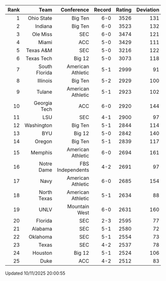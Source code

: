 | Rank  | Team                 | Conference           | Record   | Rating | Deviation |
| ---:  | ---:                 | ---:                 | ---:     | ---:   | ---:      |
| 1     | Ohio State           | Big Ten              | 6-0      | 3526   | 131       |
| 2     | Indiana              | Big Ten              | 6-0      | 3523   | 132       |
| 3     | Ole Miss             | SEC                  | 6-0      | 3474   | 121       |
| 4     | Miami                | ACC                  | 5-0      | 3429   | 111       |
| 5     | Texas A&M            | SEC                  | 5-0      | 3216   | 122       |
| 6     | Texas Tech           | Big 12               | 5-0      | 3073   | 118       |
| 7     | South Florida        | American Athletic    | 5-1      | 2999   | 91        |
| 8     | Illinois             | Big Ten              | 5-2      | 2929   | 100       |
| 9     | Tulane               | American Athletic    | 5-1      | 2923   | 102       |
| 10    | Georgia Tech         | ACC                  | 6-0      | 2920   | 144       |
| 11    | LSU                  | SEC                  | 4-1      | 2900   | 97        |
| 12    | Washington           | Big Ten              | 5-1      | 2844   | 114       |
| 13    | BYU                  | Big 12               | 5-0      | 2842   | 140       |
| 14    | Oregon               | Big Ten              | 5-1      | 2839   | 117       |
| 15    | Memphis              | American Athletic    | 6-0      | 2694   | 161       |
| 16    | Notre Dame           | FBS Independents     | 4-2      | 2691   | 97        |
| 17    | Navy                 | American Athletic    | 6-0      | 2685   | 154       |
| 18    | North Texas          | American Athletic    | 5-1      | 2634   | 88        |
| 19    | UNLV                 | Mountain West        | 6-0      | 2631   | 160       |
| 20    | Florida              | SEC                  | 2-3      | 2595   | 77        |
| 21    | Alabama              | SEC                  | 5-1      | 2580   | 72        |
| 22    | Oklahoma             | SEC                  | 5-1      | 2554   | 73        |
| 23    | Texas                | SEC                  | 4-2      | 2537   | 78        |
| 24    | Houston              | Big 12               | 5-1      | 2524   | 106       |
| 25    | Duke                 | ACC                  | 4-2      | 2512   | 83        |

Updated 10/11/2025 20:00:55
